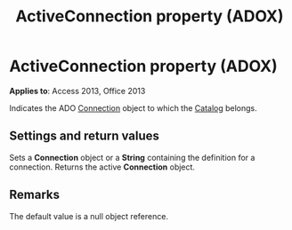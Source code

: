 ﻿---
title: ActiveConnection property (ADOX)
TOCTitle: ActiveConnection property (ADOX)
ms:assetid: c1d90eca-9d62-4d7e-c275-5094e914ecb4
ms:mtpsurl: https://msdn.microsoft.com/library/JJ249945(v=office.15)
ms:contentKeyID: 48547539
ms.date: 10/17/2018
mtps_version: v=office.15
---

# ActiveConnection property (ADOX)

**Applies to**: Access 2013, Office 2013

Indicates the ADO [Connection](connection-object-ado.md) object to which the [Catalog](catalog-object-adox.md) belongs.

## Settings and return values

Sets a **Connection** object or a **String** containing the definition for a connection. Returns the active **Connection** object.

## Remarks

The default value is a null object reference.

